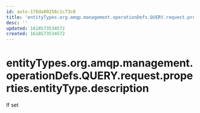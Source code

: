 ```yaml
---
id: auto-178da80256c1c73c0
title: 'entityTypes.org.amqp.management.operationDefs.QUERY.request.properties.entityType.description'
desc: ''
updated: 1618573534572
created: 1618573534572
---
```

# entityTypes.org.amqp.management.operationDefs.QUERY.request.properties.entityType.description

If set